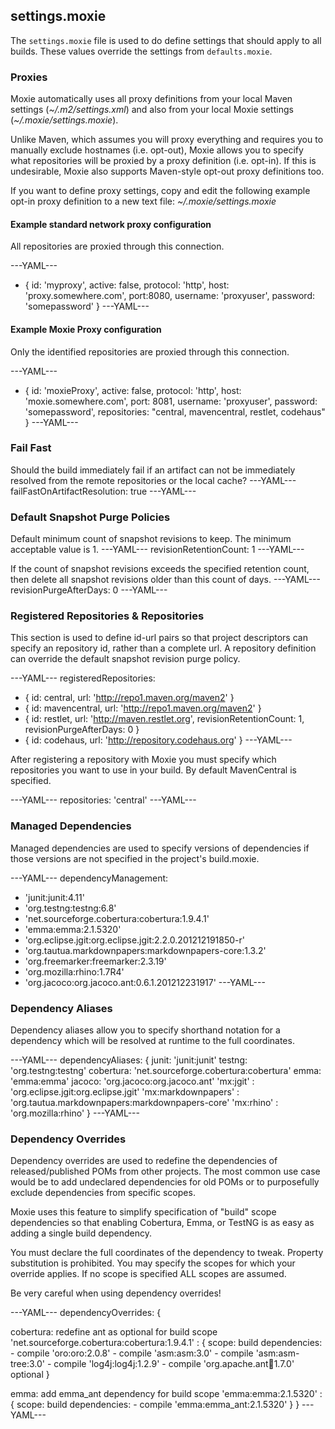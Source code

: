 ## settings.moxie

The `settings.moxie` file is used to do define settings that should apply to all builds.  These values override the settings from `defaults.moxie`.

### Proxies
Moxie automatically uses all proxy definitions from your local Maven settings (*~/.m2/settings.xml*) and also from your local Moxie settings (*~/.moxie/settings.moxie*).

Unlike Maven, which assumes you will proxy everything and requires you to manually exclude hostnames (i.e. opt-out), Moxie allows you to specify what repositories will be proxied by a proxy definition (i.e. opt-in). If this is undesirable, Moxie also supports Maven-style opt-out proxy definitions too. 

If you want to define proxy settings, copy and edit the following example opt-in proxy definition to a new text file: *~/.moxie/settings.moxie*

#### Example standard network proxy configuration

All repositories are proxied through this connection.

---YAML---
- { id: 'myproxy', active: false, protocol: 'http', host: 'proxy.somewhere.com', port:8080, username: 'proxyuser', password: 'somepassword' }
---YAML---

#### Example Moxie Proxy configuration

Only the identified repositories are proxied through this connection.

---YAML---
- { id: 'moxieProxy', active: false,	protocol: 'http', host: 'moxie.somewhere.com', port: 8081, username: 'proxyuser', password: 'somepassword', repositories: "central, mavencentral, restlet, codehaus" }
---YAML---

### Fail Fast

Should the build immediately fail if an artifact can not be immediately resolved from the remote repositories or the local cache?
---YAML---
failFastOnArtifactResolution: true
---YAML---

### Default Snapshot Purge Policies

Default minimum count of snapshot revisions to keep.  The minimum acceptable value is 1.
---YAML---
revisionRetentionCount: 1
---YAML---

If the count of snapshot revisions exceeds the specified retention count, then delete all snapshot revisions older than this count of days.
---YAML---
revisionPurgeAfterDays: 0
---YAML---

### Registered Repositories &amp; Repositories

This section is used to define id-url pairs so that project descriptors can specify an repository id, rather than a complete url.  A repository definition can override the default snapshot revision purge policy.

---YAML---
registeredRepositories:
- { id: central, url: 'http://repo1.maven.org/maven2' }
- { id: mavencentral, url: 'http://repo1.maven.org/maven2' }
- { id: restlet, url: 'http://maven.restlet.org', revisionRetentionCount: 1, revisionPurgeAfterDays: 0 }
- { id: codehaus, url: 'http://repository.codehaus.org' }
---YAML---

After registering a repository with Moxie you must specify which repositories you want to use in your build.  By default MavenCentral is specified.

---YAML---
repositories: 'central'
---YAML---

### Managed Dependencies

Managed dependencies are used to specify versions of dependencies if those versions are not specified in the project's build.moxie.

---YAML---
dependencyManagement:
- 'junit:junit:4.11'
- 'org.testng:testng:6.8'
- 'net.sourceforge.cobertura:cobertura:1.9.4.1'
- 'emma:emma:2.1.5320'
- 'org.eclipse.jgit:org.eclipse.jgit:2.2.0.201212191850-r'
- 'org.tautua.markdownpapers:markdownpapers-core:1.3.2'
- 'org.freemarker:freemarker:2.3.19'
- 'org.mozilla:rhino:1.7R4'
- 'org.jacoco:org.jacoco.ant:0.6.1.201212231917'
---YAML---

### Dependency Aliases

Dependency aliases allow you to specify shorthand notation for a dependency which will be resolved at runtime to the full coordinates.

---YAML---
dependencyAliases: {
	junit: 'junit:junit'
	testng: 'org.testng:testng'
	cobertura: 'net.sourceforge.cobertura:cobertura'
	emma: 'emma:emma'
	jacoco: 'org.jacoco:org.jacoco.ant'
	'mx:jgit' : 'org.eclipse.jgit:org.eclipse.jgit'
	'mx:markdownpapers' : 'org.tautua.markdownpapers:markdownpapers-core'
	'mx:rhino' : 'org.mozilla:rhino'
}
---YAML---

### Dependency Overrides

Dependency overrides are used to redefine the dependencies of released/published POMs from other projects.  The most common use case would be to add undeclared dependencies for old POMs or to purposefully exclude dependencies from specific scopes.

Moxie uses this feature to simplify specification of "build" scope dependencies so that enabling Cobertura, Emma, or TestNG is as easy as adding a single build dependency.

You must declare the full coordinates of the dependency to tweak.  Property substitution is prohibited.  You may specify the scopes for which your override applies.  If no scope is specified ALL scopes are assumed.

<p class="text-error">Be very careful when using dependency overrides!</p>

---YAML---
dependencyOverrides: {

cobertura: redefine ant as optional for build scope
	'net.sourceforge.cobertura:cobertura:1.9.4.1' : {
		scope: build
		dependencies:
		- compile 'oro:oro:2.0.8'
		- compile 'asm:asm:3.0'
		- compile 'asm:asm-tree:3.0'
		- compile 'log4j:log4j:1.2.9'
		- compile 'org.apache.ant:ant:1.7.0' optional
	}

emma: add emma_ant dependency for build scope
    'emma:emma:2.1.5320' : {
		scope: build
		dependencies:
		- compile 'emma:emma_ant:2.1.5320'
	}
}
---YAML---